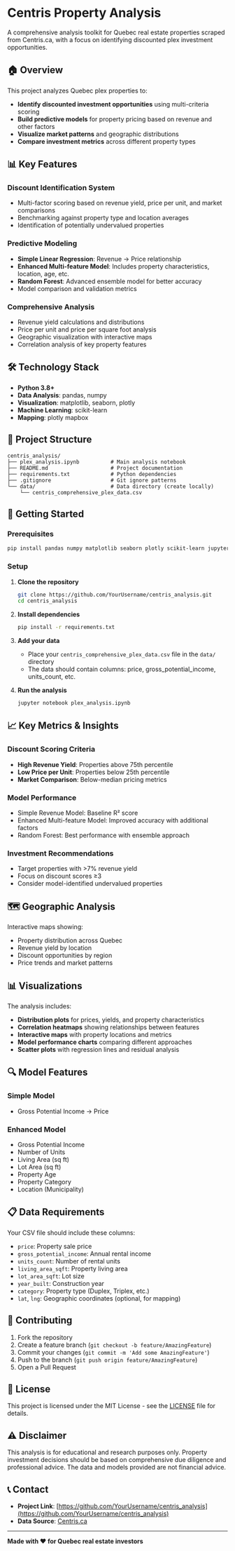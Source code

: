 # Centris Property Analysis

A comprehensive analysis toolkit for Quebec real estate properties scraped from Centris.ca, with a focus on identifying discounted plex investment opportunities.

## 🏠 Overview

This project analyzes Quebec plex properties to:
- **Identify discounted investment opportunities** using multi-criteria scoring
- **Build predictive models** for property pricing based on revenue and other factors
- **Visualize market patterns** and geographic distributions
- **Compare investment metrics** across different property types

## 📊 Key Features

### Discount Identification System
- Multi-factor scoring based on revenue yield, price per unit, and market comparisons
- Benchmarking against property type and location averages
- Identification of potentially undervalued properties

### Predictive Modeling
- **Simple Linear Regression**: Revenue → Price relationship
- **Enhanced Multi-feature Model**: Includes property characteristics, location, age, etc.
- **Random Forest**: Advanced ensemble model for better accuracy
- Model comparison and validation metrics

### Comprehensive Analysis
- Revenue yield calculations and distributions
- Price per unit and price per square foot analysis
- Geographic visualization with interactive maps
- Correlation analysis of key property features

## 🛠️ Technology Stack

- **Python 3.8+**
- **Data Analysis**: pandas, numpy
- **Visualization**: matplotlib, seaborn, plotly
- **Machine Learning**: scikit-learn
- **Mapping**: plotly mapbox

## 📁 Project Structure

```
centris_analysis/
├── plex_analysis.ipynb          # Main analysis notebook
├── README.md                    # Project documentation
├── requirements.txt             # Python dependencies
├── .gitignore                   # Git ignore patterns
└── data/                        # Data directory (create locally)
    └── centris_comprehensive_plex_data.csv
```

## 🚀 Getting Started

### Prerequisites

```bash
pip install pandas numpy matplotlib seaborn plotly scikit-learn jupyter
```

### Setup

1. **Clone the repository**
   ```bash
   git clone https://github.com/YourUsername/centris_analysis.git
   cd centris_analysis
   ```

2. **Install dependencies**
   ```bash
   pip install -r requirements.txt
   ```

3. **Add your data**
   - Place your `centris_comprehensive_plex_data.csv` file in the `data/` directory
   - The data should contain columns: price, gross_potential_income, units_count, etc.

4. **Run the analysis**
   ```bash
   jupyter notebook plex_analysis.ipynb
   ```

## 📈 Key Metrics & Insights

### Discount Scoring Criteria
- **High Revenue Yield**: Properties above 75th percentile
- **Low Price per Unit**: Properties below 25th percentile
- **Market Comparison**: Below-median pricing metrics

### Model Performance
- Simple Revenue Model: Baseline R² score
- Enhanced Multi-feature Model: Improved accuracy with additional factors
- Random Forest: Best performance with ensemble approach

### Investment Recommendations
- Target properties with >7% revenue yield
- Focus on discount scores ≥3
- Consider model-identified undervalued properties

## 🗺️ Geographic Analysis

Interactive maps showing:
- Property distribution across Quebec
- Revenue yield by location
- Discount opportunities by region
- Price trends and market patterns

## 📊 Visualizations

The analysis includes:
- **Distribution plots** for prices, yields, and property characteristics
- **Correlation heatmaps** showing relationships between features
- **Interactive maps** with property locations and metrics
- **Model performance charts** comparing different approaches
- **Scatter plots** with regression lines and residual analysis

## 🔍 Model Features

### Simple Model
- Gross Potential Income → Price

### Enhanced Model
- Gross Potential Income
- Number of Units
- Living Area (sq ft)
- Lot Area (sq ft)
- Property Age
- Property Category
- Location (Municipality)

## 📋 Data Requirements

Your CSV file should include these columns:
- `price`: Property sale price
- `gross_potential_income`: Annual rental income
- `units_count`: Number of rental units
- `living_area_sqft`: Property living area
- `lot_area_sqft`: Lot size
- `year_built`: Construction year
- `category`: Property type (Duplex, Triplex, etc.)
- `lat`, `lng`: Geographic coordinates (optional, for mapping)

## 🤝 Contributing

1. Fork the repository
2. Create a feature branch (`git checkout -b feature/AmazingFeature`)
3. Commit your changes (`git commit -m 'Add some AmazingFeature'`)
4. Push to the branch (`git push origin feature/AmazingFeature`)
5. Open a Pull Request

## 📄 License

This project is licensed under the MIT License - see the [LICENSE](LICENSE) file for details.

## ⚠️ Disclaimer

This analysis is for educational and research purposes only. Property investment decisions should be based on comprehensive due diligence and professional advice. The data and models provided are not financial advice.

## 📞 Contact

- **Project Link**: [https://github.com/YourUsername/centris_analysis](https://github.com/YourUsername/centris_analysis)
- **Data Source**: [Centris.ca](https://www.centris.ca/)

---

**Made with ❤️ for Quebec real estate investors**
